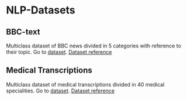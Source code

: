 # NLP-Datasets

## **BBC-text**
Multiclass dataset of BBC news divided in 5 categories with reference to their topic.
Go to [dataset](datasets/bbc-text.csv). [Dataset reference](https://www.kaggle.com/datasets/yufengdev/bbc-fulltext-and-category/code)
 ## **Medical Transcriptions**
Multiclass dataset of medical transcriptions divided in 40 medical specialities.
Go to [dataset](datasets/med_transcripts.csv). [Dataset reference](https://www.kaggle.com/datasets/tboyle10/medicaltranscriptions)
